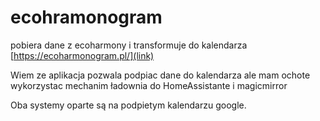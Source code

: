 # ecohramonogram
pobiera dane z ecoharmony i transformuje do kalendarza [https://ecoharmonogram.pl/](link)

Wiem ze aplikacja pozwala podpiac dane do kalendarza ale mam ochote wykorzystac mechanim ładownia do HomeAssistante i magicmirror

Oba systemy oparte są na podpietym kalendarzu google.


